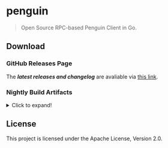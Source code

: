 # penguin

> Open Source RPC-based Penguin Client in Go.

## Download

### GitHub Releases Page

The _**latest releases and changelog**_ are avaliable via [this link](https://github.com/elap5e/penguin/releases/latest).

### Nightly Build Artifacts

<details>
<summary>Click to expand!</summary>

| Platform          | Link                                                                                                                                         |
| ----------------- | -------------------------------------------------------------------------------------------------------------------------------------------- |
| `darwin/amd64`    | [penguin-all-darwin-amd64.zip](https://nightly.link/elap5e/penguin/workflows/build-branch-main.yaml/main/penguin-all-darwin-amd64.zip)       |
| `darwin/amd64v3`  | [penguin-all-darwin-amd64v3.zip](https://nightly.link/elap5e/penguin/workflows/build-branch-main.yaml/main/penguin-all-darwin-amd64v3.zip)   |
| `darwin/arm64`    | [penguin-all-darwin-arm64.zip](https://nightly.link/elap5e/penguin/workflows/build-branch-main.yaml/main/penguin-all-darwin-arm64.zip)       |
| `freebsd/amd64`   | [penguin-all-freebsd-amd64.zip](https://nightly.link/elap5e/penguin/workflows/build-branch-main.yaml/main/penguin-all-freebsd-amd64.zip)     |
| `freebsd/amd64v3` | [penguin-all-freebsd-amd64v3.zip](https://nightly.link/elap5e/penguin/workflows/build-branch-main.yaml/main/penguin-all-freebsd-amd64v3.zip) |
| `freebsd/arm64`   | [penguin-all-freebsd-arm64.zip](https://nightly.link/elap5e/penguin/workflows/build-branch-main.yaml/main/penguin-all-freebsd-arm64.zip)     |
| `linux/386`       | [penguin-all-linux-386.zip](https://nightly.link/elap5e/penguin/workflows/build-branch-main.yaml/main/penguin-all-linux-386.zip)             |
| `linux/amd64`     | [penguin-all-linux-amd64.zip](https://nightly.link/elap5e/penguin/workflows/build-branch-main.yaml/main/penguin-all-linux-amd64.zip)         |
| `linux/amd64v3`   | [penguin-all-linux-amd64v3.zip](https://nightly.link/elap5e/penguin/workflows/build-branch-main.yaml/main/penguin-all-linux-amd64v3.zip)     |
| `linux/arm64`     | [penguin-all-linux-arm64.zip](https://nightly.link/elap5e/penguin/workflows/build-branch-main.yaml/main/penguin-all-linux-arm64.zip)         |
| `linux/arm7`      | [penguin-all-linux-arm7.zip](https://nightly.link/elap5e/penguin/workflows/build-branch-main.yaml/main/penguin-all-linux-arm7.zip)           |
| `windows/386`     | [penguin-all-windows-386.zip](https://nightly.link/elap5e/penguin/workflows/build-branch-main.yaml/main/penguin-all-windows-386.zip)         |
| `windows/amd64`   | [penguin-all-windows-amd64.zip](https://nightly.link/elap5e/penguin/workflows/build-branch-main.yaml/main/penguin-all-windows-amd64.zip)     |
| `windows/amd64v3` | [penguin-all-windows-amd64v3.zip](https://nightly.link/elap5e/penguin/workflows/build-branch-main.yaml/main/penguin-all-windows-amd64v3.zip) |
| `windows/arm64`   | [penguin-all-windows-arm64.zip](https://nightly.link/elap5e/penguin/workflows/build-branch-main.yaml/main/penguin-all-windows-arm64.zip)     |
| `windows/arm7`    | [penguin-all-windows-arm7.zip](https://nightly.link/elap5e/penguin/workflows/build-branch-main.yaml/main/penguin-all-windows-arm7.zip)       |

</details>

## License

This project is licensed under the Apache License, Version 2.0.
